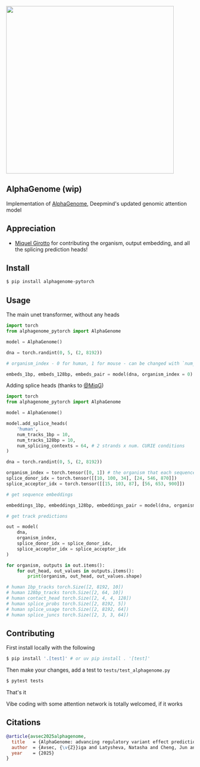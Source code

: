 <img src="./extended-figure-1.png" width="450px"></img>

## AlphaGenome (wip)

Implementation of [AlphaGenome](https://deepmind.google/discover/blog/alphagenome-ai-for-better-understanding-the-genome/), Deepmind's updated genomic attention model


## Appreciation

- [Miquel Girotto](https://github.com/MiqG) for contributing the organism, output embedding, and all the splicing prediction heads!

## Install

```bash
$ pip install alphagenome-pytorch
```

## Usage

The main unet transformer, without any heads

```python
import torch
from alphagenome_pytorch import AlphaGenome

model = AlphaGenome()

dna = torch.randint(0, 5, (2, 8192))

# organism_index - 0 for human, 1 for mouse - can be changed with `num_organisms` on `AlphaGenome`

embeds_1bp, embeds_128bp, embeds_pair = model(dna, organism_index = 0) # (2, 8192, 1536), (2, 64, 3072), (2, 4, 4, 128)
```

Adding splice heads (thanks to [@MiqG](https://github.com/MiqG))

```python
import torch
from alphagenome_pytorch import AlphaGenome

model = AlphaGenome()

model.add_splice_heads(
    'human',
    num_tracks_1bp = 10,
    num_tracks_128bp = 10,
    num_splicing_contexts = 64, # 2 strands x num. CURIE conditions
)

dna = torch.randint(0, 5, (2, 8192))

organism_index = torch.tensor([0, 1]) # the organism that each sequence belongs to
splice_donor_idx = torch.tensor([[10, 100, 34], [24, 546, 870]])
splice_acceptor_idx = torch.tensor([[15, 103, 87], [56, 653, 900]])

# get sequence embeddings

embeddings_1bp, embeddings_128bp, embeddings_pair = model(dna, organism_index, return_embeds = True) # (2, 8192, 1536), (2, 64, 3072), (2, 4, 4, 128)

# get track predictions

out = model(
    dna,
    organism_index,
    splice_donor_idx = splice_donor_idx,
    splice_acceptor_idx = splice_acceptor_idx
)

for organism, outputs in out.items():
    for out_head, out_values in outputs.items():
        print(organism, out_head, out_values.shape)

# human 1bp_tracks torch.Size([2, 8192, 10])
# human 128bp_tracks torch.Size([2, 64, 10])
# human contact_head torch.Size([2, 4, 4, 128])
# human splice_probs torch.Size([2, 8192, 5])
# human splice_usage torch.Size([2, 8192, 64])
# human splice_juncs torch.Size([2, 3, 3, 64])
```

## Contributing

First install locally with the following

```bash
$ pip install '.[test]' # or uv pip install . '[test]'
```

Then make your changes, add a test to `tests/test_alphagenome.py`

```bash
$ pytest tests
```

That's it

Vibe coding with some attention network is totally welcomed, if it works

## Citations

```bibtex
@article{avsec2025alphagenome,
  title   = {AlphaGenome: advancing regulatory variant effect prediction with a unified DNA sequence model},
  author  = {Avsec, {\v{Z}}iga and Latysheva, Natasha and Cheng, Jun and Novati, Guido and Taylor, Kyle R and Ward, Tom and Bycroft, Clare and Nicolaisen, Lauren and Arvaniti, Eirini and Pan, Joshua and Thomas, Raina and Dutordoir, Vincent and Perino, Matteo and De, Soham and Karollus, Alexander and Gayoso, Adam and Sargeant, Toby and Mottram, Anne and Wong, Lai Hong and Drot{\'a}r, Pavol and Kosiorek, Adam and Senior, Andrew and Tanburn, Richard and Applebaum, Taylor and Basu, Souradeep and Hassabis, Demis and Kohli, Pushmeet},
  year    = {2025}
}
```
